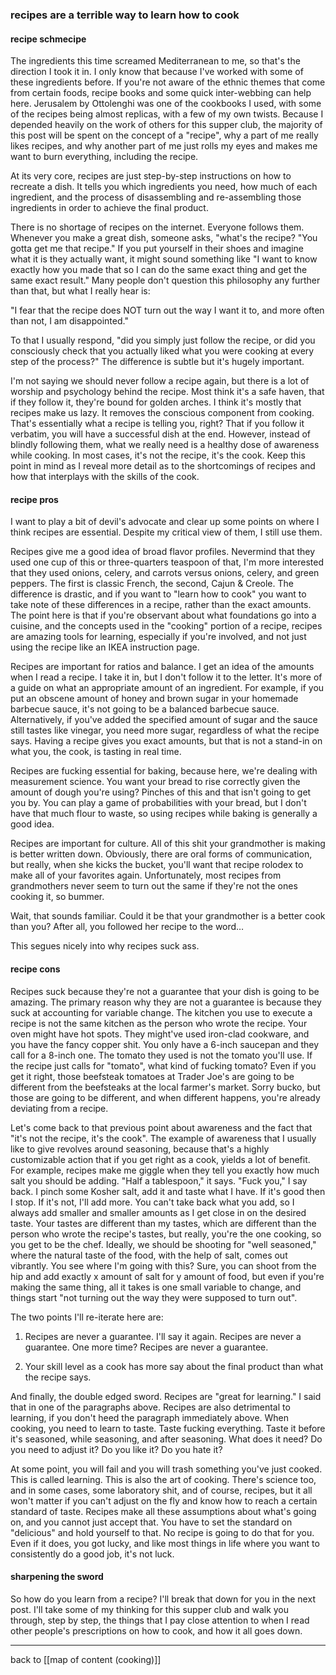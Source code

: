 ### recipes are a terrible way to learn how to cook

#### recipe schmecipe

The ingredients this time screamed Mediterranean to me, so that's the direction I took it in. I only know that because I've worked with some of these ingredients before. If you're not aware of the ethnic themes that come from certain foods, recipe books and some quick inter-webbing can help here. Jerusalem by Ottolenghi was one of the cookbooks I used, with some of the recipes being almost replicas, with a few of my own twists. Because I depended heavily on the work of others for this supper club, the majority of this post will be spent on the concept of a "recipe", why a part of me really likes recipes, and why another part of me just rolls my eyes and makes me want to burn everything, including the recipe. 

At its very core, recipes are just step-by-step instructions on how to recreate a dish. It tells you which ingredients you need, how much of each ingredient, and the process of disassembling and re-assembling those ingredients in order to achieve the final product.

There is no shortage of recipes on the internet. Everyone follows them. Whenever you make a great dish, someone asks, "what's the recipe? "You gotta get me that recipe." If you put yourself in their shoes and imagine what it is they actually want, it might sound something like "I want to know exactly how you made that so I can do the same exact thing and get the same exact result." Many people don't question this philosophy any further than that, but what I really hear is:

"I fear that the recipe does NOT turn out the way I want it to, and more often than not, I am disappointed."

To that I usually respond, "did you simply just follow the recipe, or did you consciously check that you actually liked what you were cooking at every step of the process?" The difference is subtle but it's hugely important. 

I'm not saying we should never follow a recipe again, but there is a lot of worship and psychology behind the recipe. Most think it's a safe haven, that if they follow it, they're bound for golden arches. I think it's mostly that recipes make us lazy. It removes the conscious component from cooking. That's essentially what a recipe is telling you, right? That if you follow it verbatim, you will have a successful dish at the end. However, instead of blindly following them, what we really need is a healthy dose of awareness while cooking. In most cases, it's not the recipe, it's the cook. Keep this point in mind as I reveal more detail as to the shortcomings of recipes and how that interplays with the skills of the cook. 

#### recipe pros

I want to play a bit of devil's advocate and clear up some points on where I think recipes are essential. Despite my critical view of them, I still use them.

Recipes give me a good idea of broad flavor profiles. Nevermind that they used one cup of this or three-quarters teaspoon of that, I'm more interested that they used onions, celery, and carrots versus onions, celery, and green peppers. The first is classic French, the second, Cajun & Creole. The difference is drastic, and if you want to "learn how to cook" you want to take note of these differences in a recipe, rather than the exact amounts. The point here is that if you're observant about what foundations go into a cuisine, and the concepts used in the "cooking" portion of a recipe, recipes are amazing tools for learning, especially if you're involved, and not just using the recipe like an IKEA instruction page.

Recipes are important for ratios and balance. I get an idea of the amounts when I read a recipe. I take it in, but I don't follow it to the letter. It's more of a guide on what an appropriate amount of an ingredient. For example, if you put an obscene amount of honey and brown sugar in your homemade barbecue sauce, it's not going to be a balanced barbecue sauce. Alternatively, if you've added the specified amount of sugar and the sauce still tastes like vinegar, you need more sugar, regardless of what the recipe says. Having a recipe gives you exact amounts, but that is not a stand-in on what you, the cook, is tasting in real time.

Recipes are fucking essential for baking, because here, we're dealing with measurement science. You want your bread to rise correctly given the amount of dough you're using? Pinches of this and that isn't going to get you by. You can play a game of probabilities with your bread, but I don't have that much flour to waste, so using recipes while baking is generally a good idea.

Recipes are important for culture. All of this shit your grandmother is making is better written down. Obviously, there are oral forms of communication, but really, when she kicks the bucket, you'll want that recipe rolodex to make all of your favorites again. Unfortunately, most recipes from grandmothers never seem to turn out the same if they're not the ones cooking it, so bummer. 

Wait, that sounds familiar. Could it be that your grandmother is a better cook than you? After all, you followed her recipe to the word…

This segues nicely into why recipes suck ass.

#### recipe cons

Recipes suck because they're not a guarantee that your dish is going to be amazing. The primary reason why they are not a guarantee is because they suck at accounting for variable change. The kitchen you use to execute a recipe is not the same kitchen as the person who wrote the recipe. Your oven might have hot spots. They might've used iron-clad cookware, and you have the fancy copper shit. You only have a 6-inch saucepan and they call for a 8-inch one. The tomato they used is not the tomato you'll use. If the recipe just calls for "tomato", what kind of fucking tomato? Even if you get it right, those beefsteak tomatoes at Trader Joe's are going to be different from the beefsteaks at the local farmer's market. Sorry bucko, but those are going to be different, and when different happens, you're already deviating from a recipe.

Let's come back to that previous point about awareness and the fact that "it's not the recipe, it's the cook". The example of awareness that I usually like to give revolves around seasoning, because that's a highly customizable action that if you get right as a cook, yields a lot of benefit. For example, recipes make me giggle when they tell you exactly how much salt you should be adding. "Half a tablespoon," it says. "Fuck you," I say back. I pinch some Kosher salt, add it and taste what I have. If it's good then I stop. If it's not, I'll add more. You can't take back what you add, so I always add smaller and smaller amounts as I get close in on the desired taste. Your tastes are different than my tastes, which are different than the person who wrote the recipe's tastes, but really, you're the one cooking, so you get to be the chef. Ideally, we should be shooting for "well seasoned," where the natural taste of the food, with the help of salt, comes out vibrantly. You see where I'm going with this? Sure, you can shoot from the hip and add exactly x amount of salt for y amount of food, but even if you're making the same thing, all it takes is one small variable to change, and things start "not turning out the way they were supposed to turn out".

The two points I'll re-iterate here are:

1. Recipes are never a guarantee. I'll say it again. Recipes are never a guarantee. One more time? Recipes are never a guarantee.

2. Your skill level as a cook has more say about the final product than what the recipe says.

And finally, the double edged sword. Recipes are "great for learning." I said that in one of the paragraphs above. Recipes are also detrimental to learning, if you don't heed the paragraph immediately above. When cooking, you need to learn to taste. Taste fucking everything. Taste it before it's seasoned, while seasoning, and after seasoning. What does it need? Do you need to adjust it? Do you like it? Do you hate it? 

At some point, you will fail and you will trash something you've just cooked. This is called learning. This is also the art of cooking. There's science too, and in some cases, some laboratory shit, and of course, recipes, but it all won't matter if you can't adjust on the fly and know how to reach a certain standard of taste. Recipes make all these assumptions about what's going on, and you cannot just accept that. You have to set the standard on "delicious" and hold yourself to that. No recipe is going to do that for you. Even if it does, you got lucky, and like most things in life where you want to consistently do a good job, it's not luck.

#### sharpening the sword

So how do you learn from a recipe? I'll break that down for you in the next post. I'll take some of my thinking for this supper club and walk you through, step by step, the things that I pay close attention to when I read other people's prescriptions on how to cook, and how it all goes down.

---

back to [[map of content (cooking)]]